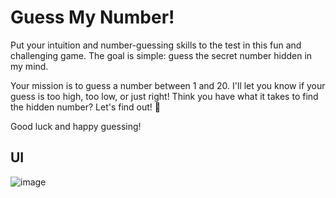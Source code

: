 # Guess My Number!
Put your intuition and number-guessing skills to the test in this fun and challenging game. The goal is simple: guess the secret number hidden in my mind.

Your mission is to guess a number between 1 and 20. I'll let you know if your guess is too high, too low, or just right! Think you have what it takes to find the hidden number? Let's find out! 🌟

Good luck and happy guessing!

## UI
![image](https://github.com/user-attachments/assets/e5314e69-fab8-4528-b32c-8377632b30b3)


